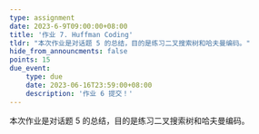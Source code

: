 ```yaml
---
type: assignment
date: 2023-6-9T09:00:00+08:00
title: '作业 7. Huffman Coding'
tldr: "本次作业是对话题 5 的总结，目的是练习二叉搜索树和哈夫曼编码。"
hide_from_announcments: false
points: 15
due_event:
    type: due
    date: 2023-06-16T23:59:00+08:00
    description: '作业 6 提交！'
---
```


本次作业是对话题 5 的总结，目的是练习二叉搜索树和哈夫曼编码。
